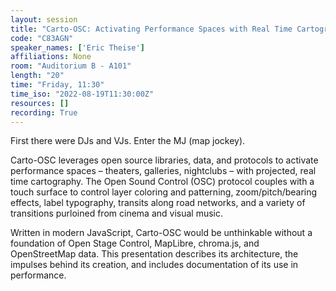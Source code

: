 ```yaml
---
layout: session
title: "Carto-OSC: Activating Performance Spaces with Real Time Cartography"
code: "C83AGN"
speaker_names: ['Eric Theise']
affiliations: None
room: "Auditorium B - A101"
length: "20"
time: "Friday, 11:30"
time_iso: "2022-08-19T11:30:00Z"
resources: []
recording: True
---
```


First there were DJs and VJs. Enter the MJ (map jockey).

Carto-OSC leverages open source libraries, data, and protocols to activate performance spaces – theaters, galleries, nightclubs – with projected, real time cartography. The Open Sound Control (OSC) protocol couples with a touch surface to control layer coloring and patterning, zoom/pitch/bearing effects, label typography, transits along road networks, and a variety of transitions purloined from cinema and visual music.

Written in modern JavaScript, Carto-OSC would be unthinkable without a foundation of Open Stage Control, MapLibre, chroma.js, and OpenStreetMap data. This presentation describes its architecture, the impulses behind its creation, and includes documentation of its use in performance.

